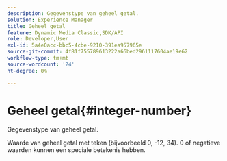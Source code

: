 ```yaml
---
description: Gegevenstype van geheel getal.
solution: Experience Manager
title: Geheel getal
feature: Dynamic Media Classic,SDK/API
role: Developer,User
exl-id: 5a4e0acc-bbc5-4cbe-9210-391ea957965e
source-git-commit: 4f81f755789613222a66bed2961117604ae19e62
workflow-type: tm+mt
source-wordcount: '24'
ht-degree: 0%

---
```


# Geheel getal{#integer-number}

Gegevenstype van geheel getal.

Waarde van geheel getal met teken (bijvoorbeeld 0, -12, 34). 0 of negatieve waarden kunnen een speciale betekenis hebben.
